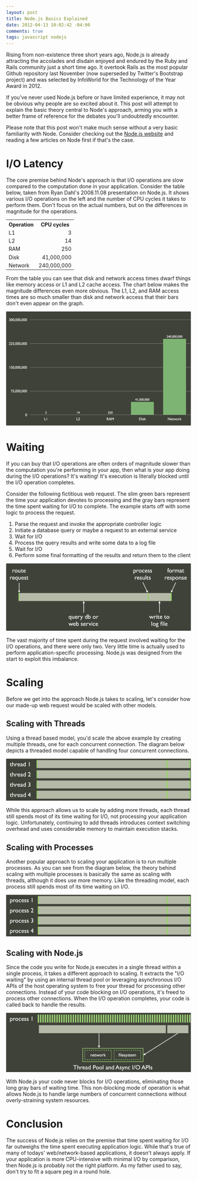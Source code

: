 ```yaml
---
layout: post
title: Node.js Basics Explained
date: 2012-04-13 10:02:42 -04:00
comments: true
tags: javascript nodejs
---
```

Rising from non-existence three short years ago, Node.js is already attracting the accolades and disdain enjoyed and endured by the Ruby and Rails community just a short time ago. It overtook Rails as the most popular Github repository last November (now superseded by Twitter's Bootstrap project) and was selected by InfoWorld for the Technology of the Year Award in 2012.

If you've never used Node.js before or have limited experience, it may not be obvious why people are so excited about it. This post will attempt to explain the basic theory central to Node's approach, arming you with a better frame of reference for the debates you'll undoubtedly encounter.

Please note that this post won't make much sense without a very basic familiarity with Node. Consider checking out the [Node.js website](http://nodejs.org) and reading a few articles on Node first if that's the case.

I/O Latency
===========
The core premise behind Node's approach is that I/O operations are slow compared to the computation done in your application. Consider the table below, taken from Ryan Dahl's 2008.11.08 presentation on Node.js. It shows various I/O operations on the left and the number of CPU cycles it takes to perform them. Don't focus on the actual numbers, but on the differences in magnitude for the  operations.

<table>
	<tr><th>Operation</th><th>CPU cycles</th></tr>
	<tr><td>L1</td><td align="right">3</td></tr>
	<tr><td>L2</td><td align="right">14</td></tr>
	<tr><td>RAM</td><td align="right">250</td></tr>
	<tr><td>Disk</td><td align="right">41,000,000</td></tr>
	<tr><td>Network</td><td align="right">240,000,000</td></tr>
</table>
	
From the table you can see that disk and network access times dwarf things like memory access or L1 and L2 cache access. The chart below makes the magnitude differences even more obvious. The L1, L2, and RAM access times are so much smaller than disk and network access that their bars don't even appear on the graph.

![i/o magnitudes](/assets/latency-bar-graph.png "I/O Latency")

Waiting
=======
If you can buy that I/O operations are often orders of magnitude slower than the computation you're performing in your app, then what is your app doing during the I/O operations? It's waiting! It's execution is literally blocked until the I/O operation completes.

Consider the following fictitious web request. The slim green bars represent the time your application devotes to processing and the gray bars represent the time spent waiting for I/O to complete. The example starts off with some logic to process the request. 

1. Parse the request and invoke the appropriate controller logic
2. Initiate a database query or maybe a request to an external service
3. Wait for I/O
4. Process the query results and write some data to a log file
5. Wait for I/O
6. Perform some final formatting of the results and return them to the client

![waiting](/assets/waiting.png "Waiting")

The vast majority of time spent during the request involved waiting for the I/O operations, and there were only two. Very little time is actually used to perform application-specific processing. Node.js was designed from the start to exploit this imbalance.

Scaling
=======
Before we get into the approach Node.js takes to scaling, let's consider how our made-up web request would be scaled with other models.

Scaling with Threads
--------------------
Using a thread based model, you'd scale the above example by creating multiple threads, one for each concurrent connection. The diagram below depicts a threaded model capable of handling four concurrent connections.

![scaling with threads](/assets/scaling-threads.png "Scaling with Threads")

While this approach allows us to scale by adding more threads, each thread still spends most of its time waiting for I/O, not processing your application logic. Unfortunately, continuing to add threads introduces context switching overhead and uses considerable memory to maintain execution stacks.

Scaling with Processes
----------------------
Another popular approach to scaling your application is to run multiple processes. As you can see from the diagram below, the theory behind scaling with multiple processes is basically the same as scaling with threads, although it does use more memory. Like the threading model, each process still spends most of its time waiting on I/O.

![scaling with processes](/assets/scaling-processes.png "Scaling with Processes")

Scaling with Node.js
--------------------
Since the code you write for Node.js executes in a single thread within a single process, it takes a different approach to scaling. It extracts the "I/O waiting" by using an internal thread pool or leveraging asynchronous I/O APIs of the host operating system to free your thread for processing other connections. Instead of your code blocking on I/O operations, it's freed to process other connections. When the I/O operation completes, your code is called back to handle the results.

![scaling with event loop](/assets/scaling-event-loop.png "Scaling with Node.js")

With Node.js your code never blocks for I/O operations, eliminating those long gray bars of waiting time. This non-blocking mode of operation is what allows Node.js to handle large numbers of concurrent connections without overly-straining system resources.

Conclusion
==========
The success of Node.js relies on the premise that time spent waiting for I/O far outweighs the time spent executing application logic. While that's true of many of todays' web/network-based applications, it doesn't always apply. If your application is more CPU-intensive with minimal I/O by comparison, then Node.js is probably not the right platform. As my father used to say, don't try to fit a square peg in a round hole. 
